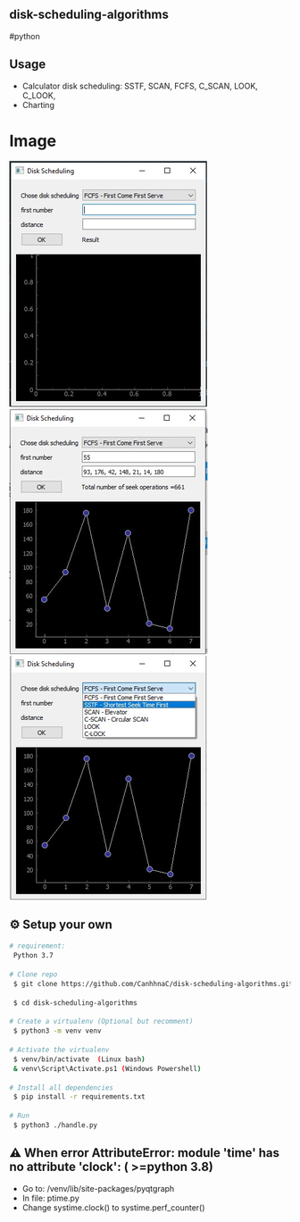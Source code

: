## disk-scheduling-algorithms
#python

## Usage

* Calculator disk scheduling: SSTF, SCAN, FCFS, C_SCAN, LOOK, C_LOOK,
* Charting

# Image
![Image of CanhhnaC](/images/1.jpg)
![Image of CanhhnaC](/images/2.jpg)
![Image of CanhhnaC](/images/3.jpg)

## :gear: Setup your own

```bash
# requirement:
 Python 3.7

# Clone repo
 $ git clone https://github.com/CanhhnaC/disk-scheduling-algorithms.git
 
 $ cd disk-scheduling-algorithms
 
# Create a virtualenv (Optional but recomment)
 $ python3 -m venv venv
 
# Activate the virtualenv
 $ venv/bin/activate  (Linux bash)
 & venv\Script\Activate.ps1 (Windows Powershell)

# Install all dependencies
 $ pip install -r requirements.txt
 
# Run
 $ python3 ./handle.py
```


## :warning: When error AttributeError: module 'time' has no attribute 'clock': ( >=python 3.8)
  - Go to: /venv/lib/site-packages/pyqtgraph
  - In file: ptime.py
  - Change systime.clock() to systime.perf_counter()
  


